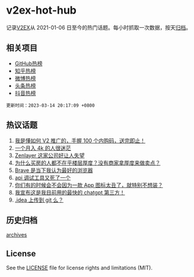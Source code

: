# v2ex-hot-hub

 记录[V2EX](https://www.v2ex.com/)从 2021-01-06 日至今的热门话题。每小时抓取一次数据，按天[归档](archives)。
 
 ## 相关项目

- [GitHub热榜](https://github.com/lonnyzhang423/github-hot-hub)
- [知乎热榜](https://github.com/lonnyzhang423/zhihu-hot-hub)
- [微博热榜](https://github.com/lonnyzhang423/weibo-hot-hub)
- [头条热榜](https://github.com/lonnyzhang423/toutiao-hot-hub)
- [抖音热榜](https://github.com/lonnyzhang423/douyin-hot-hub)


 `更新时间：2023-03-14 20:17:09 +0800`

## 热议话题

1. [我是懂如何 V2 推广的，手握 100 个内购码，送完即止！](https://www.v2ex.com/t/923752)
1. [一个月入 4k 的人很迷茫](https://www.v2ex.com/t/923756)
1. [Zenlayer 这家公司好让人失望](https://www.v2ex.com/t/923728)
1. [为什么买房的人都不在乎楼层厚度？没有商家拿厚度来做卖点？](https://www.v2ex.com/t/923760)
1. [Brave 是当下我认为最好的浏览器](https://www.v2ex.com/t/923789)
1. [api 调试工具又死了一个](https://www.v2ex.com/t/923819)
1. [你们有的时候会不会因为一款 App 图标太丑了，就特别不想装？](https://www.v2ex.com/t/923712)
1. [我宣布这是我目前用的最快的 chatgpt 第三方！](https://www.v2ex.com/t/923757)
1. [.idea 上传到 git 么？](https://www.v2ex.com/t/923749)

## 历史归档

[archives](archives)

## License

See the [LICENSE](LICENSE) file for license rights and limitations (MIT).
